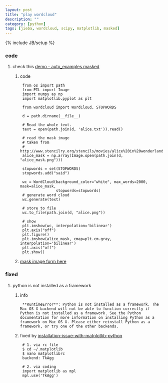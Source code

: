 ```yaml
---
layout: post
title: "play wordcloud"
description: ""
category: [python]
tags: [jieba, wordcloud, scipy, matplotlib, masked]
---
```

{% include JB/setup %}


### code

1. check this [demo - auto_examples masked](https://amueller.github.io/word_cloud/auto_examples/masked.html#sphx-glr-auto-examples-masked-py)

    1. code

            from os import path
            from PIL import Image
            import numpy as np
            import matplotlib.pyplot as plt

            from wordcloud import WordCloud, STOPWORDS

            d = path.dirname(__file__)

            # Read the whole text.
            text = open(path.join(d, 'alice.txt')).read()

            # read the mask image
            # taken from
            # http://www.stencilry.org/stencils/movies/alice%20in%20wonderland/255fk.jpg
            alice_mask = np.array(Image.open(path.join(d, "alice_mask.png")))

            stopwords = set(STOPWORDS)
            stopwords.add("said")

            wc = WordCloud(background_color="white", max_words=2000, mask=alice_mask,
                           stopwords=stopwords)
            # generate word cloud
            wc.generate(text)

            # store to file
            wc.to_file(path.join(d, "alice.png"))

            # show
            plt.imshow(wc, interpolation='bilinear')
            plt.axis("off")
            plt.figure()
            plt.imshow(alice_mask, cmap=plt.cm.gray, interpolation='bilinear')
            plt.axis("off")
            plt.show()

    1. [mask image form here](http://www.stencilry.org/stencils/movies/alice%20in%20wonderland/255fk.jpg)

### fixed

1. python is not installed as a framework

    1. info

            **RuntimeError**: Python is not installed as a framework. The Mac OS X backend will not be able to function correctly if Python is not installed as a framework. See the Python documentation for more information on installing Python as a framework on Mac OS X. Please either reinstall Python as a framework, or try one of the other backends.

    1. fixed by [installation-issue-with-matplotlib-python](https://stackoverflow.com/questions/21784641/installation-issue-with-matplotlib-python)

            # 1. via rc file
            $ cd ~/.matplotlib
            $ nano matplotlibrc
            backend: TkAgg

            # 2. via coding
            import matplotlib as mpl
            mpl.use('TkAgg')
